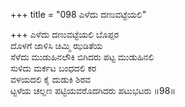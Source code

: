 +++
title = "098 ಎಳೆದು ದಣುವಟ್ಟೆಯಲಿ"

+++
ಎಳೆದು ದಣುವಟ್ಟೆಯಲಿ ಬೊಪ್ಪರ  
ದೊಳಗೆ ಜಾಳಿಸಿ ಚಿಮ್ಮಿ ಝಡಿತೆಯ  
ಸೆಳೆದು ಮುಡುಹಿನಲೌಕಿ ಬಿಗಿದರು ಪಟ್ಟ ಮುಡುಹಿನಲಿ  
ಸುಳಿದು ಮರ್ಕಟ ಬಂಧದಲಿ ಕರ   
ವಳಯದಲಿ ಕೈ ದುಡುಕಿ ಶಿರವ  
ಟ್ಟಳೆಯ ಚಲ್ಲಣ ಪಟ್ಟಿಯವರೊದಗಿದರು ಪಟುಭಟರು     ॥98॥